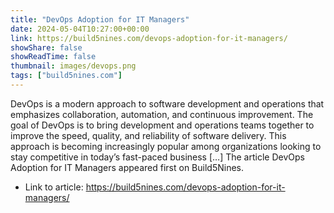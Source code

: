 ```yaml
---
title: "DevOps Adoption for IT Managers"
date: 2024-05-04T10:27:00+00:00
link: https://build5nines.com/devops-adoption-for-it-managers/
showShare: false
showReadTime: false
thumbnail: images/devops.png
tags: ["build5nines.com"]
---
```

DevOps is a modern approach to software development and operations that emphasizes collaboration, automation, and continuous improvement. The goal of DevOps is to bring development and operations teams together to improve the speed, quality, and reliability of software delivery. This approach is becoming increasingly popular among organizations looking to stay competitive in today’s fast-paced business […]
The article DevOps Adoption for IT Managers appeared first on Build5Nines.

- Link to article: https://build5nines.com/devops-adoption-for-it-managers/